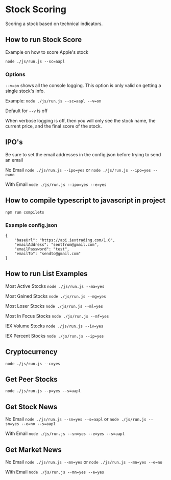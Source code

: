 # Stock Scoring
Scoring a stock based on technical indicators.

## How to run Stock Score
Example on how to score Apple's stock

`node ./js/run.js --sc=aapl`

### Options
`--v=on` shows all the console logging. This option is only valid on getting a single stock's info. 

Example: `node ./js/run.js --sc=aapl --v=on`

Default for `--v` is off

When verbose logging is off, then you will only see the stock name, the current price, and the final score of the stock.

## IPO's
Be sure to set the email addresses in the config.json before trying to send an email

No Email `node ./js/run.js --ipo=yes` or `node ./js/run.js --ipo=yes --e=no`

With Email `node ./js/run.js --ipo=yes --e=yes`

## How to compile typescript to javascript in project
`npm run compilets`

### Example config.json
```
{
    "baseUrl": "https://api.iextrading.com/1.0",
    "emailAddress": "sentfrom@gmail.com",
    "emailPassword": "test",
    "emailTo": "sendto@gmail.com"
}
```

## How to run List Examples
Most Active Stocks `node ./js/run.js --ma=yes`

Most Gained Stocks `node ./js/run.js --mg=yes`

Most Loser Stocks `node ./js/run.js --ml=yes`

Most In Focus Stocks `node ./js/run.js --mf=yes`

IEX Volume Stocks `node ./js/run.js --iv=yes`

IEX Percent Stocks `node ./js/run.js --ip=yes`

## Cryptocurrency
`node ./js/run.js --c=yes`

## Get Peer Stocks
`node ./js/run.js --p=yes --s=aapl`

## Get Stock News
No Email `node ./js/run.js --sn=yes --s=aapl` or `node ./js/run.js --sn=yes --e=no --s=aapl`

With Email `node ./js/run.js --sn=yes --e=yes --s=aapl`

## Get Market News
No Email `node ./js/run.js --mn=yes` or `node ./js/run.js --mn=yes --e=no`

With Email `node ./js/run.js --mn=yes --e=yes`